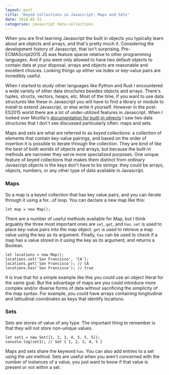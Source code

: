 ```yaml
---
layout: post
title: "Keyed Collections in Javascript: Maps and Sets"
date: 2018-05-31
categories: javascript data-collections
---
```


When you are first learning Javascript the built in objects you typically learn about are objects and arrays, and that's pretty much it. Considering the development history of Javascript, that isn't surprising. Pre-ECMAScript2015 JS was feature sparse relative to other programming languages. And if you were only allowed to have two default objects to contain data at your disposal, arrays and objects are reasonable and excellent choices. Looking things up either via index or key-value pairs are incredibly useful.

When I started to study other languages like Python and Rust I encountered a wide variety of other data structures besides objects and arrays. There's tuples, structs, vectors, heaps, etc. Most of the time, if you want to use data structures like these in Javascript you will have to find a library or module to install to extend Javascript, or else write it yourself. However in the post-ES2015 world there are a lot of under-utilized features in Javascript. When I looked over Mozilla's <a href="https://developer.mozilla.org/en-US/docs/Web/JavaScript/Reference/Global_Objects">documentation for built-in objects</a> I saw two data structures that I don't see discussed particularly often: maps and sets.

Maps and sets are what are referred to as *keyed collections*: a collection of elements that contain key-value pairings, and based on the order of insertion it is possible to iterate through the collection. They are kind of like the best of both worlds of objects and arrays, but because the built-in methods are narrower they serve more specialized purposes. One unique feature of keyed collections that makes them distinct from ordinary Javascript objects is the keys don't have to be strings: they could be arrays, objects, numbers, or any other type of data available in Javascript.

<h3>Maps</h3>

So a map is a keyed collection that has key value pairs, and you can iterate through it using a for...of loop. You can declare a new map like this:

```
let map = new Map();
```

There are a number of useful methods available for Map, but I think arguably the three most important ones are `set`, `get`, and `has`. `set` is used to place key-value pairs into the map object. `get` is used to retrieve a map value using the key as its argument. Finally, `has` can be used to check if a map has a value stored in it using the key as its argument, and returns a Boolean.

```
let locations = new Map();
locations.set('San Francisco', 'CA');
locations.get('San Francisco'); // CA
locations.has('San Francisco'); // true
```

It is true that for a simple example like this you could use an object literal for the same goal. But the advantage of maps are you could introduce more complex and/or diverse forms of data without sacrificing the simplicity of the map syntax. For example, you could have arrays containing longitudinal and latitudinal coordinates as keys that identify locations.

<h3>Sets</h3>

Sets are stores of value of any type. The important thing to remember is that they will not store non-unique values.

```
let set1 = new Set([1, 2, 3, 4, 5, 5, 5]);
console.log(set1); // Set { 1, 2, 3, 4, 5 }
```

Maps and sets share the keyword `has`. You can also add entries to a set using the `add` method. Sets are useful when you aren't concerned with the number of instances of a value, you just want to know if that value is present or not within a set.
